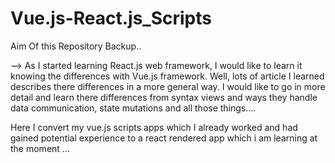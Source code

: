 # Vue.js-React.js_Scripts

Aim Of this Repository Backup..

--> As I started learning React.js web framework, I would like to learn it knowing the differences with Vue.js framework. 
Well, lots of article I learned describes there differences in a more general way. I would like to go in more detail and learn there differences from syntax views and ways they handle data communication, state mutations and all those things....


Here I convert my vue.js scripts apps which I already worked and had gained potential experience to a react rendered app which i am learning at the moment ...

